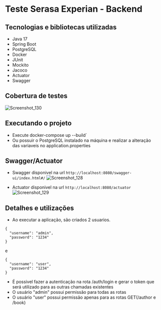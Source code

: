 # Teste Serasa Experian - Backend

## Tecnologias e bibliotecas utilizadas
* Java 17
* Spring Boot
* PostgreSQL
* Docker
* JUnit
* Mockito
* Jacoco
* Actuator
* Swagger

## Cobertura de testes
![Screenshot_130](https://github.com/user-attachments/assets/ce158cc4-cc3d-4e3b-af3c-b9b138309e64)

## Executando o projeto
* Execute docker-compose up --build`
* Ou possuir o PostgreSQL instalado na máquina e realizar a alteração das variaveis no application.properties

## Swagger/Actuator
* Swagger disponivel na url `http://localhost:8080/swagger-ui/index.html#/`
![Screenshot_128](https://github.com/user-attachments/assets/a5a7d376-aa0d-495a-bd10-efd2b5dea1f4)

* Actuator disponivel na url `http://localhost:8080/actuator`
![Screenshot_129](https://github.com/user-attachments/assets/594f49ed-4739-422f-8ec2-56cded48aa78)

## Detalhes e utilizações
* Ao executar a aplicação, são criados 2 usuarios.
```
{
  "username": "admin",
  "password": "1234"
}
```
e
```
{
  "username": "user",
  "password": "1234"
}
```
* É possivel fazer a autenticação na rota /auth/login e gerar o token que será utilizado para as outras chamadas existentes
* O usuário "admin" possui permissão para todas as rotas
* O usuário "user" possui permissão apenas para as rotas GET(/author e /book)
